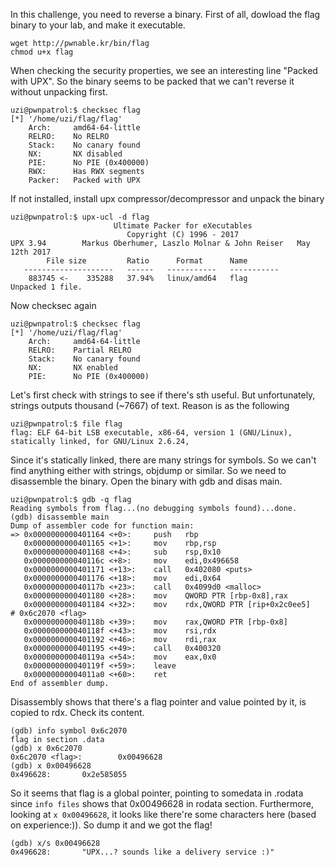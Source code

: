 In this challenge, you need to reverse a binary. First of all, dowload the flag binary to your lab, and make it executable.
```
wget http://pwnable.kr/bin/flag
chmod u+x flag
```
When checking the security properties, we see an interesting line "Packed with UPX". So the binary seems to be packed that we can't reverse it without unpacking first.
```
uzi@pwnpatrol:$ checksec flag
[*] '/home/uzi/flag/flag'
    Arch:     amd64-64-little
    RELRO:    No RELRO
    Stack:    No canary found
    NX:       NX disabled
    PIE:      No PIE (0x400000)
    RWX:      Has RWX segments
    Packer:   Packed with UPX
```
If not installed, install upx compressor/decompressor and unpack the binary
```
uzi@pwnpatrol:$ upx-ucl -d flag
                       Ultimate Packer for eXecutables
                          Copyright (C) 1996 - 2017
UPX 3.94        Markus Oberhumer, Laszlo Molnar & John Reiser   May 12th 2017
        File size         Ratio      Format      Name
   --------------------   ------   -----------   -----------
    883745 <-    335288   37.94%   linux/amd64   flag
Unpacked 1 file.
```
Now checksec again
```
uzi@pwnpatrol:$ checksec flag
[*] '/home/uzi/flag/flag'
    Arch:     amd64-64-little
    RELRO:    Partial RELRO
    Stack:    No canary found
    NX:       NX enabled
    PIE:      No PIE (0x400000)
```

Let's first check with strings to see if there's sth useful. But unfortunately, strings outputs thousand (~7667) of text. Reason is as the following
```
uzi@pwnpatrol:$ file flag 
flag: ELF 64-bit LSB executable, x86-64, version 1 (GNU/Linux), statically linked, for GNU/Linux 2.6.24,
```
Since it's statically linked, there are many strings for symbols. So we can't find anything either with strings, objdump or similar. 
So we need to disassemble the binary. Open the binary with gdb and disas main.
```
uzi@pwnpatrol:$ gdb -q flag
Reading symbols from flag...(no debugging symbols found)...done.
(gdb) disassemble main
Dump of assembler code for function main:
=> 0x0000000000401164 <+0>:     push   rbp
   0x0000000000401165 <+1>:     mov    rbp,rsp
   0x0000000000401168 <+4>:     sub    rsp,0x10
   0x000000000040116c <+8>:     mov    edi,0x496658
   0x0000000000401171 <+13>:    call   0x402080 <puts>
   0x0000000000401176 <+18>:    mov    edi,0x64
   0x000000000040117b <+23>:    call   0x4099d0 <malloc>
   0x0000000000401180 <+28>:    mov    QWORD PTR [rbp-0x8],rax
   0x0000000000401184 <+32>:    mov    rdx,QWORD PTR [rip+0x2c0ee5]        # 0x6c2070 <flag>
   0x000000000040118b <+39>:    mov    rax,QWORD PTR [rbp-0x8]
   0x000000000040118f <+43>:    mov    rsi,rdx
   0x0000000000401192 <+46>:    mov    rdi,rax
   0x0000000000401195 <+49>:    call   0x400320
   0x000000000040119a <+54>:    mov    eax,0x0
   0x000000000040119f <+59>:    leave  
   0x00000000004011a0 <+60>:    ret    
End of assembler dump.
```
Disassembly shows that there's a flag pointer and value pointed by it, is copied to rdx. Check its content.
```
(gdb) info symbol 0x6c2070
flag in section .data
(gdb) x 0x6c2070
0x6c2070 <flag>:        0x00496628
(gdb) x 0x00496628
0x496628:       0x2e585055
```
So it seems that flag is a global pointer, pointing to somedata in .rodata since `info files` shows that 0x00496628 in rodata section. Furthermore, looking at
`x 0x00496628`, it looks like there're some characters here (based on experience:)). So dump it and we got the flag!

```
(gdb) x/s 0x00496628
0x496628:       "UPX...? sounds like a delivery service :)"
```

